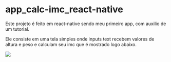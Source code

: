 # app_calc-imc_react-native

Este projeto é feito em react-native sendo meu primeiro app, com auxilio de um tutorial.

Ele consiste em uma tela simples onde inputs text recebem valores de altura e peso e calculam seu imc que é mostrado logo abaixo.

<img src="https://github.com/gabrieljunio-hash/app_calc-imc_react-native/issues/1#issue-1288551546">
